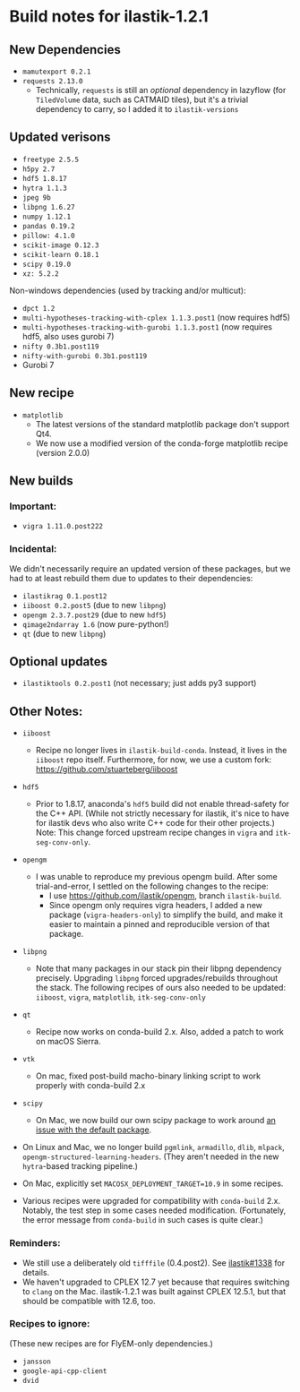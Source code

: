# Build notes for ilastik-1.2.1

## New Dependencies

- `mamutexport 0.2.1`
- `requests 2.13.0`
  - Technically, `requests` is still an *optional* dependency in lazyflow (for `TiledVolume` data, such as CATMAID tiles),
    but it's a trivial dependency to carry, so I added it to `ilastik-versions`


## Updated verisons

- `freetype 2.5.5`
- `h5py 2.7`
- `hdf5 1.8.17`
- `hytra 1.1.3`
- `jpeg 9b`
- `libpng 1.6.27`
- `numpy 1.12.1`
- `pandas 0.19.2`
- `pillow: 4.1.0`
- `scikit-image 0.12.3`
- `scikit-learn 0.18.1`
- `scipy 0.19.0`
- `xz: 5.2.2`

Non-windows dependencies (used by tracking and/or multicut):

- `dpct 1.2`
- `multi-hypotheses-tracking-with-cplex 1.1.3.post1` (now requires hdf5)
- `multi-hypotheses-tracking-with-gurobi 1.1.3.post1` (now requires hdf5, also uses gurobi 7)
- `nifty 0.3b1.post119`
- `nifty-with-gurobi 0.3b1.post119`
- Gurobi 7


## New recipe

- `matplotlib`
  - The latest versions of the standard matplotlib package don't support Qt4.
  - We now use a modified version of the conda-forge matplotlib recipe (version 2.0.0)


## New builds

### Important:

- `vigra 1.11.0.post222`

### Incidental:

We didn't necessarily require an updated version of these packages,
but we had to at least rebuild them due to updates to their dependencies:

- `ilastikrag 0.1.post12`
- `iiboost 0.2.post5` (due to new `libpng`)
- `opengm 2.3.7.post29` (due to new `hdf5`)
- `qimage2ndarray 1.6` (now pure-python!)
- `qt` (due to new `libpng`)


## Optional updates

- `ilastiktools 0.2.post1` (not necessary; just adds py3 support)


## Other Notes:

- `iiboost`
  - Recipe no longer lives in `ilastik-build-conda`.
    Instead, it lives in the `iiboost` repo itself.
    Furthermore, for now, we use a custom fork: https://github.com/stuarteberg/iiboost

- `hdf5`
  - Prior to 1.8.17, anaconda's `hdf5` build did not enable thread-safety for the C++ API.
    (While not strictly necessary for ilastik, it's nice to have for ilastik devs who also write C++ code for their other projects.)
    Note: This change forced upstream recipe changes in `vigra` and `itk-seg-conv-only`.


- `opengm`
  - I was unable to reproduce my previous opengm build.  After some trial-and-error, I settled on the following changes to the recipe:
    - I use https://github.com/ilastik/opengm, branch `ilastik-build`.
    - Since opengm only requires vigra headers, I added a new package (`vigra-headers-only`) to simplify the build, and make it easier to maintain a pinned and reproducible version of that package.

- `libpng`
  - Note that many packages in our stack pin their libpng dependency precisely.
    Upgrading `libpng` forced upgrades/rebuilds throughout the stack.
    The following recipes of ours also needed to be updated: `iiboost`, `vigra`, `matplotlib`, `itk-seg-conv-only`

- `qt`
  - Recipe now works on conda-build 2.x.  Also, added a patch to work on macOS Sierra.

- `vtk`
  - On mac, fixed post-build macho-binary linking script to work properly with conda-build 2.x

- `scipy`
  - On Mac, we now build our own scipy package to work around [an issue with the default package](https://github.com/ContinuumIO/anaconda-issues/issues/899).

- On Linux and Mac, we no longer build `pgmlink`, `armadillo`, `dlib`, `mlpack`, `opengm-structured-learning-headers`.
  (They aren't needed in the new `hytra`-based tracking pipeline.)

- On Mac, explicitly set `MACOSX_DEPLOYMENT_TARGET=10.9` in some recipes.

- Various recipes were upgraded for compatibility with `conda-build` 2.x.
  Notably, the test step in some cases needed modification.
  (Fortunately, the error message from `conda-build` in such cases is quite clear.)


### Reminders:

- We still use a deliberately old `tifffile` (0.4.post2).  See [ilastik#1338](https://github.com/ilastik/ilastik/issues/1338) for details.
- We haven't upgraded to CPLEX 12.7 yet because that requires switching to `clang` on the Mac.  ilastik-1.2.1 was built against CPLEX 12.5.1, but that should be compatible with 12.6, too.

### Recipes to ignore:

(These new recipes are for FlyEM-only dependencies.)

- `jansson`
- `google-api-cpp-client`
- `dvid`

